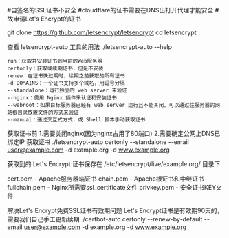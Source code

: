 #自签名的SSL证书不安全
#cloudflare的证书需要在DNS出打开代理才能安全
#故申请Let's Encrypt的证书

git clone https://github.com/letsencrypt/letsencrypt
cd letsencrypt

查看 letsencrypt-auto 工具的用法
./letsencrypt-auto --help

    run：获取并安装证书到当前的Web服务器
    certonly：获取或续期证书，但是不安装
    renew：在证书快过期时，续期之前获取的所有证书
    -d DOMAINS：一个证书支持多个域名，用逗号分隔
    --standalone：运行独立的 web server 来验证  
    --nginx：使用 Nginx 插件来认证和安装证书  
    --webroot：如果目标服务器已经有 web server 运行且不能关闭，可以通过往服务器的网站根目录放置文件的方式来验证  
    --manual：通过交互式方式，或 Shell 脚本手动获取证书  
    
获取证书前  1.需要关闭nginx(因为nginx占用了80端口)  2.需要确定公网上DNS已绑定IP
获取证书
./letsencrypt-auto certonly --standalone --email user@example.com -d example.org -d www.example.org

获取到的 Let's Encrypt 证书保存在 /etc/letsencrypt/live/example.org/ 目录下

cert.pem  - Apache服务器端证书
chain.pem  - Apache根证书和中继证书
fullchain.pem  - Nginx所需要ssl_certificate文件
privkey.pem - 安全证书KEY文件

解决Let's Encrypt免费SSL证书有效期问题
Let's Encrypt证书是有效期90天的，需要我们自己手工更新续期
./certbot-auto certonly --renew-by-default --email user@example.com -d example.org -d www.example.org

